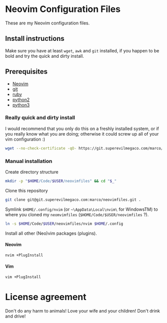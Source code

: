 # Neovim Configuration Files
These are my Neovim configuration files.

## Install instructions
Make sure you have at least `wget`, `awk` and `git` installed, if you happen to be
bold and try the quick and dirty install.

## Prerequisites

- [Neovim][NeovimWebsite]
- [git][GitWebsite]
- [ruby][ruby]
- [python2][python2]
- [python3][python3]

### Really quick and dirty install

I would recommend that you only do this on a freshly installed system,
or if you really know what you are doing; otherwise it could screw up all of
your vim configuration :)

```bash
wget --no-check-certificate -qO- https://git.superevilmegaco.com/marco/neovimfiles/blob/master/install.bash | bash
```

### Manual installation

Create directory structure

```bash
mkdir -p "$HOME/Code/$USER/neovimfiles" && cd "$_"
```

Clone this repository

```bash
git clone git@git.superevilmegaco.com:marco/neovimfiles.git .
```

Symlink `$HOME/.config/nvim` (or `~\AppData\Local\nvim\` for WindowsTM) to
where you cloned my `neomvimfiles` (`$HOME/Code/$USER/neovimfiles` ?).

```bash
ln -s $HOME/Code/$USER/neovimfiles/nvim $HOME/.config
```

Install all other (Neo)vim packages (plugins).

#### Neovim

```bash
nvim +PlugInstall
```

#### Vim

```bash
vim +PlugInstall
```

# License agreement #
Don't do any harm to animals!
Love your wife and your children!
Don't drink and drive!



[NeovimWebsite]: https://neovim.io/
[WgetWebsite]: https://www.gnu.org/software/wget/
[GitWebsite]: https://git-scm.com/
[ruby]: https://www.ruby-lang.org/
[python2]: https://www.python.org/
[python3]: https://www.python.org/
